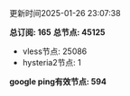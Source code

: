 更新时间2025-01-26 23:07:38

**总订阅: 165**
**总节点: 45125**
- vless节点: 25086
- hysteria2节点: 1

**google ping有效节点: 594**
